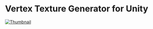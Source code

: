 # Vertex Texture Generator for Unity

[![Thumbnail](https://i.vimeocdn.com/video/556962604_640.jpg)](https://vimeo.com/156044560)
